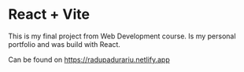 # React + Vite

This is my final project from Web Development course. Is my personal portfolio and was build with React.

Can be found on https://radupadurariu.netlify.app
